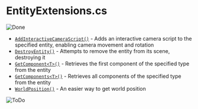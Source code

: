 # EntityExtensions.cs

![Done](https://img.shields.io/badge/status-done-green)

- [`AddInteractiveCameraScript()`](xref:Stride.CommunityToolkit.Engine.EntityExtensions.AddInteractiveCameraScript(Stride.Engine.Entity)) - Adds an interactive camera script to the specified entity, enabling camera movement and rotation
- [`DestroyEntity()`](xref:Stride.CommunityToolkit.Engine.EntityExtensions.DestroyEntity(Stride.Engine.Entity)) - Attempts to remove the entity from its scene, destroying it
- [`GetComponent<T>()`](xref:Stride.CommunityToolkit.Engine.EntityExtensions.GetComponent``1(Stride.Engine.Entity)) - Retrieves the first component of the specified type from the entity
- [`GetComponents<T>()`](xref:Stride.CommunityToolkit.Engine.EntityExtensions.GetComponents``1(Stride.Engine.Entity)) - Retrieves all components of the specified type from the entity
- [`WorldPosition()`](xref:Stride.CommunityToolkit.Engine.EntityExtensions.WorldPosition(Stride.Engine.Entity)) - An easier way to get world position

![ToDo](https://img.shields.io/badge/status-todo-orange)